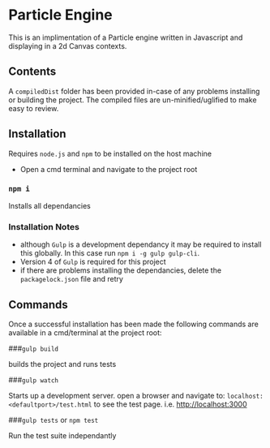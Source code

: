 # Particle Engine

This is an implimentation of a Particle engine written in Javascript and displaying in a 2d Canvas contexts.

## Contents

A `compiledDist` folder has been provided in-case of any problems installing or building the project. The compiled files are un-minified/uglified to make easy to review.


## Installation

Requires `node.js` and `npm` to be installed on the host machine

- Open a cmd terminal and navigate to the project root

### `npm i`
Installs all dependancies


### Installation Notes
- although `Gulp` is a development dependancy it may be required to install this globally. In this case run `npm i -g gulp gulp-cli`.
- Version 4 of `Gulp` is required for this project
- if there are problems installing the dependancies, delete the `packagelock.json` file and retry

## Commands

Once a successful installation has been made the following commands are available in a cmd/terminal at the project root:

###`gulp build`

builds the project and runs tests


###`gulp watch`

Starts up a development server. open a browser and navigate to:
`localhost:<defaultport>/test.html` to see the test page.
i.e. [http://localhost:3000](http://localhost:3000)


###`gulp tests` or `npm test`

Run the test suite independantly

